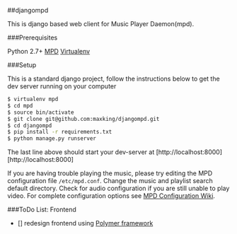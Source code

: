 ##djangompd

This is django based web client for Music Player Daemon(mpd).

###Prerequisites

Python 2.7+
[MPD](http://mpd.wikia.com/wiki/Music_Player_Daemon_Wiki)
[Virtualenv](https://virtualenv.pypa.io/en/latest/index.html)

###Setup

This is a standard django project, follow the instructions below
to get the dev server running on your computer


```bash
$ virtualenv mpd
$ cd mpd
$ source bin/activate
$ git clone git@github.com:maxking/djangompd.git
$ cd djangompd
$ pip install -r requirements.txt
$ python manage.py runserver
```

The last line above should start your dev-server at [http://localhost:8000][http://localhost:8000]

If you are having trouble playing the music, please try editing the MPD configuration file `/etc/mpd.conf`. Change the music and playlist search default directory.  Check for audio configuration if you are still unable to play video. For complete configuration options see [MPD Configuration Wiki](http://www.musicpd.org/doc/user/config.html).

###ToDo List: Frontend
- [] redesign frontend using [Polymer framework](https://www.polymer-project.org/)


